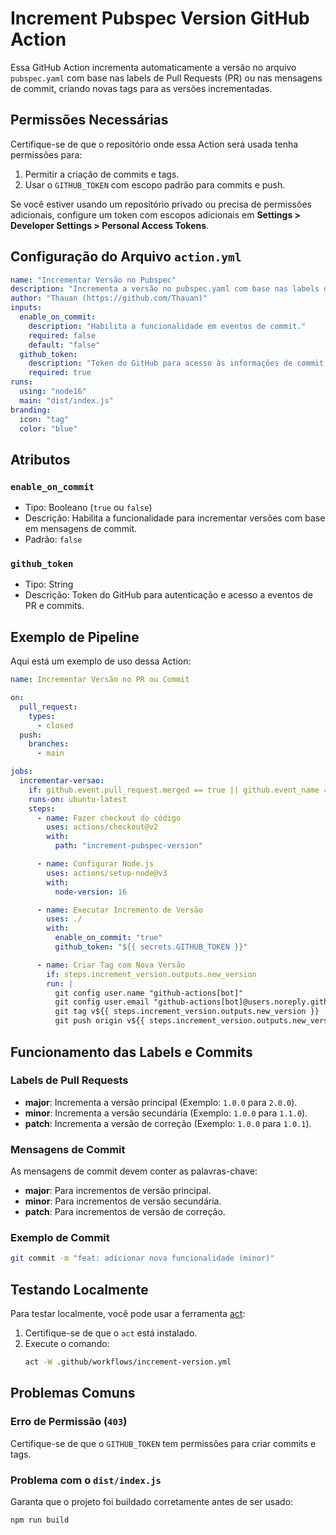 # Increment Pubspec Version GitHub Action

Essa GitHub Action incrementa automaticamente a versão no arquivo `pubspec.yaml` com base nas labels de Pull Requests (PR) ou nas mensagens de commit, criando novas tags para as versões incrementadas.

## Permissões Necessárias

Certifique-se de que o repositório onde essa Action será usada tenha permissões para:

1. Permitir a criação de commits e tags.
2. Usar o `GITHUB_TOKEN` com escopo padrão para commits e push.

Se você estiver usando um repositório privado ou precisa de permissões adicionais, configure um token com escopos adicionais em **Settings > Developer Settings > Personal Access Tokens**.

## Configuração do Arquivo `action.yml`

```yaml
name: "Incrementar Versão no Pubspec"
description: "Incrementa a versão no pubspec.yaml com base nas labels de PR ou mensagens de commit."
author: "Thauan (https://github.com/Thauan)"
inputs:
  enable_on_commit:
    description: "Habilita a funcionalidade em eventos de commit."
    required: false
    default: "false"
  github_token:
    description: "Token do GitHub para acesso às informações de commit."
    required: true
runs:
  using: "node16"
  main: "dist/index.js"
branding:
  icon: "tag"
  color: "blue"
```

## Atributos

### `enable_on_commit`
- Tipo: Booleano (`true` ou `false`)
- Descrição: Habilita a funcionalidade para incrementar versões com base em mensagens de commit.
- Padrão: `false`

### `github_token`
- Tipo: String
- Descrição: Token do GitHub para autenticação e acesso a eventos de PR e commits.

## Exemplo de Pipeline

Aqui está um exemplo de uso dessa Action:

```yaml
name: Incrementar Versão no PR ou Commit

on:
  pull_request:
    types:
      - closed
  push:
    branches:
      - main

jobs:
  incrementar-versao:
    if: github.event.pull_request.merged == true || github.event_name == 'push'
    runs-on: ubuntu-latest
    steps:
      - name: Fazer checkout do código
        uses: actions/checkout@v2
        with:
          path: "increment-pubspec-version"

      - name: Configurar Node.js
        uses: actions/setup-node@v3
        with:
          node-version: 16

      - name: Executar Incremento de Versão
        uses: ./
        with:
          enable_on_commit: "true"
          github_token: "${{ secrets.GITHUB_TOKEN }}"

      - name: Criar Tag com Nova Versão
        if: steps.increment_version.outputs.new_version
        run: |
          git config user.name "github-actions[bot]"
          git config user.email "github-actions[bot]@users.noreply.github.com"
          git tag v${{ steps.increment_version.outputs.new_version }}
          git push origin v${{ steps.increment_version.outputs.new_version }}
```

## Funcionamento das Labels e Commits

### Labels de Pull Requests
- **major**: Incrementa a versão principal (Exemplo: `1.0.0` para `2.0.0`).
- **minor**: Incrementa a versão secundária (Exemplo: `1.0.0` para `1.1.0`).
- **patch**: Incrementa a versão de correção (Exemplo: `1.0.0` para `1.0.1`).

### Mensagens de Commit
As mensagens de commit devem conter as palavras-chave:
- **major**: Para incrementos de versão principal.
- **minor**: Para incrementos de versão secundária.
- **patch**: Para incrementos de versão de correção.

### Exemplo de Commit
```bash
git commit -m "feat: adicionar nova funcionalidade (minor)"
```

## Testando Localmente

Para testar localmente, você pode usar a ferramenta [act](https://github.com/nektos/act):

1. Certifique-se de que o `act` está instalado.
2. Execute o comando:
   ```bash
   act -W .github/workflows/increment-version.yml
   ```

## Problemas Comuns

### Erro de Permissão (`403`)
Certifique-se de que o `GITHUB_TOKEN` tem permissões para criar commits e tags.

### Problema com o `dist/index.js`
Garanta que o projeto foi buildado corretamente antes de ser usado:
```bash
npm run build
```


